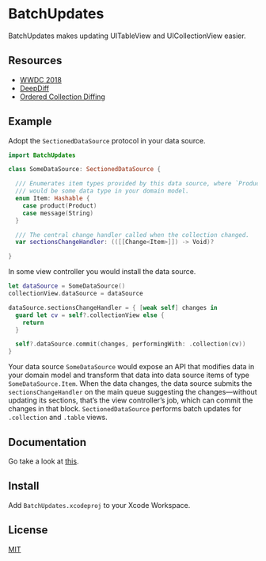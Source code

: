 # BatchUpdates

BatchUpdates makes updating UITableView and UICollectionView easier.

## Resources

- [WWDC 2018](https://developer.apple.com/videos/play/wwdc2018/225/)
- [DeepDiff](https://github.com/onmyway133/DeepDiff)
- [Ordered Collection Diffing](https://github.com/apple/swift-evolution/blob/master/proposals/0240-ordered-collection-diffing.md)

## Example

Adopt the `SectionedDataSource` protocol in your data source.

```swift
import BatchUpdates

class SomeDataSource: SectionedDataSource {

  /// Enumerates item types provided by this data source, where `Product`
  /// would be some data type in your domain model.
  enum Item: Hashable {
    case product(Product)
    case message(String)
  }

  /// The central change handler called when the collection changed.
  var sectionsChangeHandler: (([[Change<Item>]]) -> Void)?

}
```

In some view controller you would install the data source.

```swift
let dataSource = SomeDataSource()
collectionView.dataSource = dataSource

dataSource.sectionsChangeHandler = { [weak self] changes in
  guard let cv = self?.collectionView else {
    return
  }

  self?.dataSource.commit(changes, performingWith: .collection(cv))
}
```

Your data source `SomeDataSource` would expose an API that modifies data in your domain 
model and transform that data into data source items of type `SomeDataSource.Item`. 
When the data changes, the data source submits the `sectionsChangeHandler` on the 
main queue suggesting the changes—without updating its sections, that’s the view 
controller’s job, which can commit the changes in that block. `SectionedDataSource` 
performs batch updates for `.collection` and `.table` views.

## Documentation

Go take a look at [this](https://michaelnisi.github.io/batchupdates/).

## Install

Add `BatchUpdates.xcodeproj` to your Xcode Workspace.

## License

[MIT](https://raw.github.com/michaelnisi/batchupdates/master/LICENSE)
